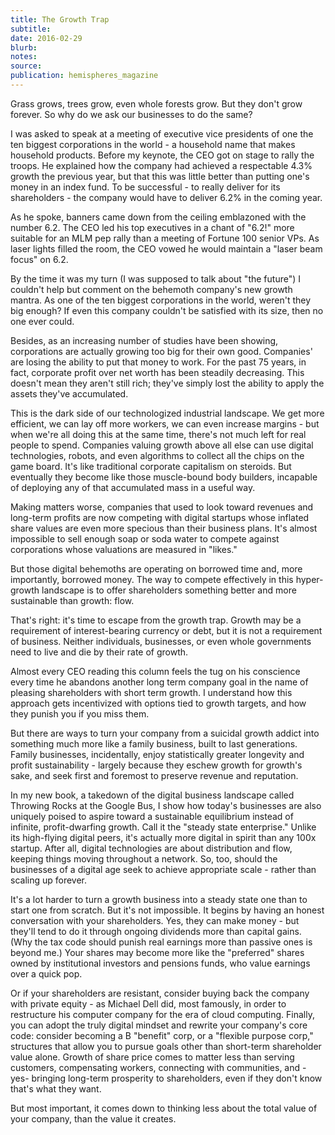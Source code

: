 ```yaml
---
title: The Growth Trap
subtitle:
date: 2016-02-29
blurb:
notes:
source:
publication: hemispheres_magazine
---
```


Grass grows, trees grow, even whole forests grow. But they don't grow forever. So why do we ask our businesses to do the same?

I was asked to speak at a meeting of executive vice presidents of one the ten biggest corporations in the world - a household name that makes household products. Before my keynote, the CEO got on stage to rally the troops. He explained how the company had achieved a respectable 4.3% growth the previous year, but that this was little better than putting one's money in an index fund. To be successful - to really deliver for its shareholders - the company would have to deliver 6.2% in the coming year.

As he spoke, banners came down from the ceiling emblazoned with the number 6.2. The CEO led his top executives in a chant of "6.2!" more suitable for an MLM pep rally than a meeting of Fortune 100 senior VPs. As laser lights filled the room, the CEO vowed he would maintain a "laser beam focus" on 6.2.

By the time it was my turn (I was supposed to talk about "the future") I couldn't help but comment on the behemoth company's new growth mantra. As one of the ten biggest corporations in the world, weren't they big enough? If even this company couldn't be satisfied with its size, then no one ever could.

Besides, as an increasing number of studies have been showing, corporations are actually growing too big for their own good. Companies' are losing the ability to put that money to work. For the past 75 years, in fact, corporate profit over net worth has been steadily decreasing. This doesn't mean they aren't still rich; they've simply lost the ability to apply the assets they've accumulated.

This is the dark side of our technologized industrial landscape. We get more efficient, we can lay off more workers, we can even increase margins - but when we're all doing this at the same time, there's not much left for real people to spend. Companies valuing growth above all else can use digital technologies, robots, and even algorithms to collect all the chips on the game board. It's like traditional corporate capitalism on steroids. But eventually they become like those muscle-bound body builders, incapable of deploying any of that accumulated mass in a useful way.

Making matters worse, companies that used to look toward revenues and long-term profits are now competing with digital startups whose inflated share values are even more specious than their business plans. It's almost impossible to sell enough soap or soda water to compete against corporations whose valuations are measured in "likes."

But those digital behemoths are operating on borrowed time and, more importantly, borrowed money. The way to compete effectively in this hyper-growth landscape is to offer shareholders something better and more sustainable than growth: flow.

That's right: it's time to escape from the growth trap. Growth may be a requirement of interest-bearing currency or debt, but it is not a requirement of business. Neither individuals, businesses, or even whole governments need to live and die by their rate of growth.

Almost every CEO reading this column feels the tug on his conscience every time he abandons another long term company goal in the name of pleasing shareholders with short term growth. I understand how this approach gets incentivized with options tied to growth targets, and how they punish you if you miss them.

But there are ways to turn your company from a suicidal growth addict into something much more like a family business, built to last generations. Family businesses, incidentally, enjoy statistically greater longevity and profit sustainability - largely because they eschew growth for growth's sake, and seek first and foremost to preserve revenue and reputation.

In my new book, a takedown of the digital business landscape called Throwing Rocks at the Google Bus, I show how today's businesses are also uniquely poised to aspire toward a sustainable equilibrium instead of infinite, profit-dwarfing growth. Call it the "steady state enterprise." Unlike its high-flying digital peers, it's actually more digital in spirit than any 100x startup. After all, digital technologies are about distribution and flow, keeping things moving throughout a network. So, too, should the businesses of a digital age seek to achieve appropriate scale - rather than scaling up forever.

It's a lot harder to turn a growth business into a steady state one than to start one from scratch. But it's not impossible. It begins by having an honest conversation with your shareholders. Yes, they can make money - but they'll tend to do it through ongoing dividends more than capital gains. (Why the tax code should punish real earnings more than passive ones is beyond me.) Your shares may become more like the "preferred" shares owned by institutional investors and pensions funds, who value earnings over a quick pop.

Or if your shareholders are resistant, consider buying back the company with private equity - as Michael Dell did, most famously, in order to restructure his computer company for the era of cloud computing. Finally, you can adopt the truly digital mindset and rewrite your company's core code: consider becoming a B "benefit" corp, or a "flexible purpose corp," structures that allow you to pursue goals other than short-term shareholder value alone. Growth of share price comes to matter less than serving customers, compensating workers, connecting with communities, and - yes- bringing long-term prosperity to shareholders, even if they don't know that's what they want.

But most important, it comes down to thinking less about the total value of your company, than the value it creates.
